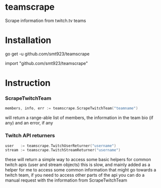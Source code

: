 # teamscrape
Scrape information from twitch.tv teams

# Installation
go get -u github.com/smt923/teamscrape

import "github.com/smt923/teamscrape"

# Instruction

### ScrapeTwitchTeam
```go
members, info, err := teamscrape.ScrapeTwitchTeam("teamname")
```

will return a range-able list of members, the information in the team bio (if any) and an error, if any

### Twitch API returners
```go
user   := teamscrape.TwitchUserReturner("username")
stream := teamscrape.TwitchStreamReturner("username")
```
these will return a simple way to access some basic helpers for common twitch apis (user and stream objects)
this is slow, and mainly added as a helper for me to access some common information that might go towards a twitch team, if you need to access other parts of the api you can do a manual request with the information from ScrapeTwitchTeam


